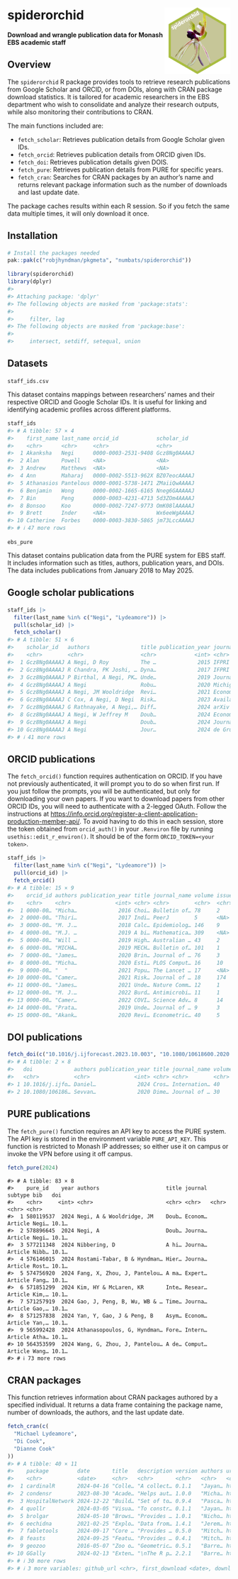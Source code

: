 
<!-- README.md is generated from README.Rmd. Please edit that file -->

# spiderorchid <img src="man/figures/spiderorchid-hex.png" align="right" width = 150 />

<!-- badges: start -->

<!-- badges: end -->

**Download and wrangle publication data for Monash EBS academic staff**

## Overview

The `spiderorchid` R package provides tools to retrieve research
publications from Google Scholar and ORCID, or from DOIs, along with
CRAN package download statistics. It is tailored for academic
researchers in the EBS department who wish to consolidate and analyze
their research outputs, while also monitoring their contributions to
CRAN.

The main functions included are:

- `fetch_scholar`: Retrieves publication details from Google Scholar
  given IDs.
- `fetch_orcid`: Retrieves publication details from ORCID given IDs.
- `fetch_doi`: Retrieves publication details given DOIS.
- `fetch_pure`: Retrieves publication details from PURE for specific
  years.
- `fetch_cran`: Searches for CRAN packages by an author’s name and
  returns relevant package information such as the number of downloads
  and last update date.

The package caches results within each R session. So if you fetch the
same data multiple times, it will only download it once.

## Installation

``` r
# Install the packages needed
pak::pak(c("robjhyndman/pkgmeta", "numbats/spiderorchid"))
```

``` r
library(spiderorchid)
library(dplyr)
#> 
#> Attaching package: 'dplyr'
#> The following objects are masked from 'package:stats':
#> 
#>     filter, lag
#> The following objects are masked from 'package:base':
#> 
#>     intersect, setdiff, setequal, union
```

## Datasets

`staff_ids.csv`

This dataset contains mappings between researchers’ names and their
respective ORCID and Google Scholar IDs. It is useful for linking and
identifying academic profiles across different platforms.

``` r
staff_ids
#> # A tibble: 57 × 4
#>    first_name last_name orcid_id            scholar_id  
#>    <chr>      <chr>     <chr>               <chr>       
#>  1 Akanksha   Negi      0000-0003-2531-9408 Gcz8Ng0AAAAJ
#>  2 Alan       Powell    <NA>                <NA>        
#>  3 Andrew     Matthews  <NA>                <NA>        
#>  4 Ann        Maharaj   0000-0002-5513-962X BZ07eocAAAAJ
#>  5 Athanasios Pantelous 0000-0001-5738-1471 ZMaiiQwAAAAJ
#>  6 Benjamin   Wong      0000-0002-1665-6165 Nneg6GAAAAAJ
#>  7 Bin        Peng      0000-0003-4231-4713 5d3ZOm4AAAAJ
#>  8 Bonsoo     Koo       0000-0002-7247-9773 OmK08lAAAAAJ
#>  9 Brett      Inder     <NA>                Wx6eeWgAAAAJ
#> 10 Catherine  Forbes    0000-0003-3830-5865 jm73LccAAAAJ
#> # ℹ 47 more rows
```

`ebs_pure`

This dataset contains publication data from the PURE system for EBS
staff. It includes information such as titles, authors, publication
years, and DOIs. The data includes publications from January 2018 to May
2025.

## Google scholar publications

``` r
staff_ids |>
  filter(last_name %in% c("Negi", "Lydeamore")) |>
  pull(scholar_id) |>
  fetch_scholar()
#> # A tibble: 51 × 6
#>    scholar_id   authors                title publication_year journal_name DOI  
#>    <chr>        <chr>                  <chr>            <int> <chr>        <chr>
#>  1 Gcz8Ng0AAAAJ A Negi, D Roy          The …             2015 IFPRI Discu… <NA> 
#>  2 Gcz8Ng0AAAAJ R Chandra, PK Joshi, … Dyna…             2017 IFPRI book … <NA> 
#>  3 Gcz8Ng0AAAAJ P Birthal, A Negi, PK… Unde…             2019 Journal of … <NA> 
#>  4 Gcz8Ng0AAAAJ A Negi                 Robu…             2020 Michigan St… <NA> 
#>  5 Gcz8Ng0AAAAJ A Negi, JM Wooldridge  Revi…             2021 Econometric… <NA> 
#>  6 Gcz8Ng0AAAAJ C Cox, A Negi, D Negi  Risk…             2023 Available a… <NA> 
#>  7 Gcz8Ng0AAAAJ G Rathnayake, A Negi,… Diff…             2024 arXiv prepr… <NA> 
#>  8 Gcz8Ng0AAAAJ A Negi, W Jeffrey M    Doub…             2024 Econometric… <NA> 
#>  9 Gcz8Ng0AAAAJ A Negi                 Doub…             2024 Journal of … <NA> 
#> 10 Gcz8Ng0AAAAJ A Negi                 Jour…             2024 de Gruyter   <NA> 
#> # ℹ 41 more rows
```

## ORCID publications

The `fetch_orcid()` function requires authentication on ORCID. If you
have not previously authenticated, it will prompt you to do so when
first run. If you just follow the prompts, you will be authenticated,
but only for downloading your own papers. If you want to download papers
from other ORCID IDs, you will need to authenticate with a 2-legged
OAuth. Follow the instructions at
<https://info.orcid.org/register-a-client-application-production-member-api/>.
To avoid having to do this in each session, store the token obtained
from `orcid_auth()` in your `.Renviron` file by running
`usethis::edit_r_environ()`. It should be of the form
`ORCID_TOKEN=<your token>`.

``` r
staff_ids |>
  filter(last_name %in% c("Negi", "Lydeamore")) |>
  pull(orcid_id) |>
  fetch_orcid()
#> # A tibble: 15 × 9
#>    orcid_id authors publication_year title journal_name volume issue doi   page 
#>    <chr>    <chr>              <int> <chr> <chr>        <chr>  <chr> <chr> <chr>
#>  1 0000-00… "Micha…             2016 Choi… Bulletin of… 78     2     10.1… 293-…
#>  2 0000-00… "Thiri…             2017 Indi… PeerJ        5      <NA>  10.7… e3958
#>  3 0000-00… "M. J.…             2018 Calc… Epidemiolog… 146    9     10.1… 1194…
#>  4 0000-00… "M.J. …             2019 A bi… Mathematica… 309    <NA>  10.1… 163-…
#>  5 0000-00… "Will …             2019 High… Australian … 43     2     10.1… 149-…
#>  6 0000-00… "MICHA…             2019 MECH… Bulletin of… 101    1     10.1… 174-…
#>  7 0000-00… "James…             2020 Brin… Journal of … 76     3     10.1… 547-…
#>  8 0000-00… "Micha…             2020 Esti… PLOS Comput… 16     10    10.1… e100…
#>  9 0000-00… "  "                2021 Popu… The Lancet … 17     <NA>  10.1… 1002…
#> 10 0000-00… "Camer…             2021 Risk… Journal of … 18     174   10.1… 2020…
#> 11 0000-00… "James…             2021 Unde… Nature Comm… 12     1     10.1… <NA> 
#> 12 0000-00… "M. J.…             2022 Burd… Antimicrobi… 11     1     10.1… <NA> 
#> 13 0000-00… "Camer…             2022 COVI… Science Adv… 8      14    10.1… <NA> 
#> 14 0000-00… "Prata…             2019 Unde… Journal of … 9      3     10.1… 255-…
#> 15 0000-00… "Akank…             2020 Revi… Econometric… 40     5     10.1… 504-…
```

## DOI publications

``` r
fetch_doi(c("10.1016/j.ijforecast.2023.10.003", "10.1080/10618600.2020.1807353"))
#> # A tibble: 2 × 8
#>   doi             authors publication_year title journal_name volume issue page 
#>   <chr>           <chr>              <int> <chr> <chr>        <chr>  <chr> <chr>
#> 1 10.1016/j.ijfo… Daniel…             2024 Cros… Internation… 40     3     1134…
#> 2 10.1080/106186… Sevvan…             2020 Dime… Journal of … 30     1     204-…
```

## PURE publications

The `fetch_pure()` function requires an API key to access the PURE
system. The API key is stored in the environment variable
`PURE_API_KEY`. This function is restricted to Monash IP addresses; so
either use it on campus or invoke the VPN before using it off campus.

``` r
fetch_pure(2024)
```

    #> # A tibble: 83 × 8
    #>    pure_id    year authors                     title journal subtype bib   doi  
    #>    <chr>     <int> <chr>                       <chr> <chr>   <chr>   <chr> <chr>
    #>  1 580119537  2024 Negi, A & Wooldridge, JM    Doub… Econom… Article Negi… 10.1…
    #>  2 578896645  2024 Negi, A                     Doub… Journa… Article Negi… 10.1…
    #>  3 577211348  2024 Nibbering, D                A hi… Journa… Article Nibb… 10.1…
    #>  4 576146015  2024 Rostami-Tabar, B & Hyndman… Hier… Journa… Article Rost… 10.1…
    #>  5 574756920  2024 Fang, X, Zhou, J, Pantelou… A ma… Expert… Article Fang… 10.1…
    #>  6 571851299  2024 Kim, HY & McLaren, KR       Inte… Resear… Article Kim,… 10.1…
    #>  7 571257919  2024 Gao, J, Peng, B, Wu, WB & … Time… Journa… Article Gao,… 10.1…
    #>  8 571257838  2024 Yan, Y, Gao, J & Peng, B    Asym… Econom… Article Yan,… 10.1…
    #>  9 565992428  2024 Athanasopoulos, G, Hyndman… Fore… Intern… Article Atha… 10.1…
    #> 10 564353599  2024 Wang, G, Zhou, J, Pantelou… A de… Comput… Article Wang… 10.1…
    #> # ℹ 73 more rows

## CRAN packages

This function retrieves information about CRAN packages authored by a
specified individual. It returns a data frame containing the package
name, number of downloads, the authors, and the last update date.

``` r
fetch_cran(c(
  "Michael Lydeamore",
  "Di Cook",
  "Dianne Cook"
))
#> # A tibble: 40 × 11
#>    package         date       title   description version authors url   cran_url
#>    <chr>           <date>     <chr>   <chr>       <chr>   <chr>   <chr> <chr>   
#>  1 cardinalR       2024-04-16 "Colle… "A collect… 0.1.1   "Jayan… http… https:/…
#>  2 condensr        2023-08-30 "Acade… "Helps aut… 1.0.0   "Micha… http… https:/…
#>  3 HospitalNetwork 2024-12-22 "Build… "Set of to… 0.9.4   "Pasca… http… https:/…
#>  4 quollr          2024-03-05 "Visua… "To constr… 0.1.1   "Jayan… http… https:/…
#>  5 brolgar         2024-05-10 "Brows… "Provides … 1.0.1   "Nicho… http… https:/…
#>  6 eechidna        2021-02-25 "Explo… "Data from… 1.4.1   "Jerem… http… https:/…
#>  7 fabletools      2024-09-17 "Core … "Provides … 0.5.0   "Mitch… http… https:/…
#>  8 feasts          2024-09-25 "Featu… "Provides … 0.4.1   "Mitch… http… https:/…
#>  9 geozoo          2016-05-07 "Zoo o… "Geometric… 0.5.1   "Barre… http… https:/…
#> 10 GGally          2024-02-13 "Exten… "\nThe R p… 2.2.1   "Barre… http… https:/…
#> # ℹ 30 more rows
#> # ℹ 3 more variables: github_url <chr>, first_download <date>, downloads <dbl>
```
